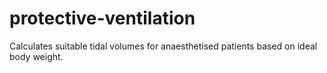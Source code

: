 # protective-ventilation
Calculates suitable tidal volumes for anaesthetised patients based on ideal body weight.
